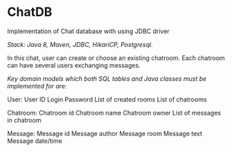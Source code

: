 # ChatDB
Implementation of Chat database with using JDBC driver

*Stack: Java 8, Maven, JDBC, HikariCP, Postgresql.*

In this chat, user can create or choose an existing chatroom. Each chatroom can have several
users exchanging messages. 

*Key domain models which both SQL tables and Java classes must be implemented for are:*

User:
  User ID
  Login
  Password
  List of created rooms
  List of chatrooms

Chatroom:
  Chatroom id
  Chatroom name
  Chatroom owner
  List of messages in chatroom

Message:
  Message id
  Message author
  Message room
  Message text
  Message date/time
